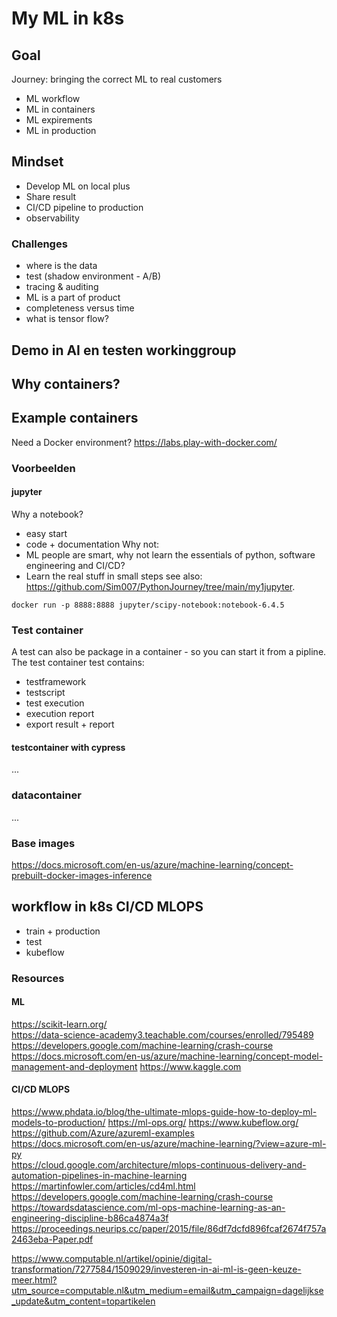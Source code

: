 # My ML in k8s

## Goal
Journey: bringing the correct ML to real customers
- ML workflow
- ML in containers
- ML expirements
- ML in production

## Mindset
- Develop ML on local plus
- Share result
- CI/CD pipeline to production
- observability

### Challenges
- where is the data
- test (shadow environment - A/B)
- tracing & auditing
- ML is a part of product
- completeness versus time
- what is tensor flow?

## Demo in AI en testen workinggroup

## Why containers?

## Example containers

Need a Docker environment?
https://labs.play-with-docker.com/

### Voorbeelden
#### jupyter 
Why a notebook?
- easy start
- code + documentation
Why not: 
- ML people are smart, why not learn the essentials of python, software engineering and CI/CD?
- Learn the real stuff in small steps
see also: https://github.com/Sim007/PythonJourney/tree/main/my1jupyter.  
```
docker run -p 8888:8888 jupyter/scipy-notebook:notebook-6.4.5
```
### Test container
A test can also be package in a container - so you can start it from a pipline. 
The test container test contains:
- testframework
- testscript
- test execution
- execution report
- export result + report

#### testcontainer with cypress
...

### datacontainer
...

### Base images
https://docs.microsoft.com/en-us/azure/machine-learning/concept-prebuilt-docker-images-inference

## workflow in k8s CI/CD MLOPS
  - train + production
  - test
  - kubeflow

### Resources
#### ML
https://scikit-learn.org/    
https://data-science-academy3.teachable.com/courses/enrolled/795489  
https://developers.google.com/machine-learning/crash-course  
https://docs.microsoft.com/en-us/azure/machine-learning/concept-model-management-and-deployment 
https://www.kaggle.com

#### CI/CD MLOPS
https://www.phdata.io/blog/the-ultimate-mlops-guide-how-to-deploy-ml-models-to-production/
https://ml-ops.org/ 
https://www.kubeflow.org/ 
https://github.com/Azure/azureml-examples  
https://docs.microsoft.com/en-us/azure/machine-learning/?view=azure-ml-py  
https://cloud.google.com/architecture/mlops-continuous-delivery-and-automation-pipelines-in-machine-learning 
https://martinfowler.com/articles/cd4ml.html
https://developers.google.com/machine-learning/crash-course
https://towardsdatascience.com/ml-ops-machine-learning-as-an-engineering-discipline-b86ca4874a3f
https://proceedings.neurips.cc/paper/2015/file/86df7dcfd896fcaf2674f757a2463eba-Paper.pdf

https://www.computable.nl/artikel/opinie/digital-transformation/7277584/1509029/investeren-in-ai-ml-is-geen-keuze-meer.html?utm_source=computable.nl&utm_medium=email&utm_campaign=dagelijkse_update&utm_content=topartikelen

